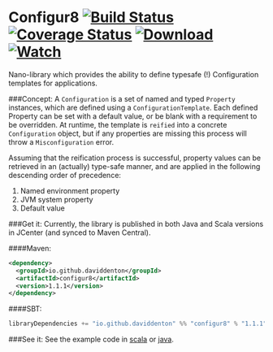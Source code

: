 Configur8 [![Build Status](https://api.travis-ci.org/daviddenton/configur8.svg)](https://travis-ci.org/daviddenton/configur8) [![Coverage Status](https://coveralls.io/repos/daviddenton/configur8/badge.svg?branch=master)](https://coveralls.io/r/daviddenton/configur8?branch=master) [![Download](https://api.bintray.com/packages/daviddenton/maven/configur8/images/download.svg) ](https://bintray.com/daviddenton/maven/configur8/_latestVersion) [ ![Watch](https://www.bintray.com/docs/images/bintray_badge_color.png) ](https://bintray.com/daviddenton/maven/configur8/view?source=watch)
=========

Nano-library which provides the ability to define typesafe (!) Configuration templates for applications.

###Concept:
A ```Configuration``` is a set of named and typed ```Property``` instances, which are defined using a  ```ConfigurationTemplate```.
Each defined Property can be set with a default value, or be blank with a requirement to be overridden. At runtime, the template is ```reified``` into a concrete ```Configuration``` object, but if any properties are missing this process will throw a ```Misconfiguration``` error.

Assuming that the reification process is successful, property values can be retrieved in an (actually) type-safe manner, and are applied in the following descending order of precedence:

1. Named environment property
2. JVM system property
3. Default value

###Get it:
Currently, the library is published in both Java and Scala versions in JCenter (and synced to Maven Central).

####Maven:
```XML
<dependency>
  <groupId>io.github.daviddenton</groupId>
  <artifactId>configur8</artifactId>
  <version>1.1.1</version>
</dependency>
```

####SBT:
```scala
libraryDependencies += "io.github.daviddenton" %% "configur8" % "1.1.1"
```

###See it:
See the example code in [scala](https://github.com/daviddenton/configur8/tree/master/scala/src/test/scala/examples) or [java](https://github.com/daviddenton/configur8/tree/master/java/src/test/java/examples).
